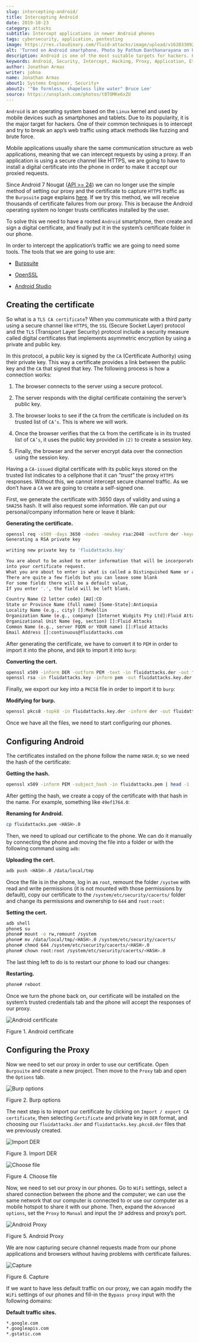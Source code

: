 ```yaml
---
slug: intercepting-android/
title: Intercepting Android
date: 2019-10-23
category: attacks
subtitle: Intercept applications in newer Android phones
tags: cybersecurity, application, pentesting
image: https://res.cloudinary.com/fluid-attacks/image/upload/v1620330925/blog/intercepting-android/cover_d3ec8a.webp
alt: 'Turned on Android smartphone. Photo by Pathum Danthanarayana on Unsplash: https://unsplash.com/photos/t8TOMKe6xZU'
description: Android is one of the most suitable targets for hackers. Here we show how to intercept Android apps' web traffic by installing a self-signed certificate.
keywords: Android, Security, Intercept, Hacking, Proxy, Application, Ethical Hacking, Pentesting
author: Jonathan Armas
writer: johna
name: Jonathan Armas
about1: Systems Engineer, Security+
about2: '"Be formless, shapeless like water" Bruce Lee'
source: https://unsplash.com/photos/t8TOMKe6xZU
---
```


`Android` is an operating system based on the `Linux` kernel and used by
mobile devices such as smartphones and tablets. Due to its popularity,
it is the major target for hackers. One of their common techniques is to
intercept and try to break an app’s web traffic using attack methods
like fuzzing and brute force.

Mobile applications usually share the same communication structure as
web applications, meaning that we can intercept requests by using a
proxy. If an application is using a secure channel like HTTPS, we are
going to have to install a digital certificate into the phone in order
to make it accept our proxied requests.

Since Android 7 Nougat ([API
\>= 24](https://android-developers.googleblog.com/2016/07/changes-to-trusted-certificate.html))
we can no longer use the simple method of setting our proxy and the
certificate to capture `HTTPS` traffic as the `Burpsuite` page explains
[here](https://support.portswigger.net/customer/portal/articles/1841102-installing-burp-s-ca-certificate-in-an-android-device).
If we try this method, we will receive thousands of certificate failures
from our proxy. This is because the Android operating system no longer
trusts certificates installed by the user.

To solve this we need to have a rooted `Android` smartphone, then create
and sign a digital certificate, and finally put it in the system’s
certificate folder in our phone.

In order to intercept the application’s traffic we are going to need
some tools. The tools that we are going to use are:

- [Burpsuite](https://portswigger.net/burp)

- [OpenSSL](https://www.openssl.org/source/)

- [Android Studio](https://developer.android.com/studio)

## Creating the certificate

So what is a `TLS CA certificate`? When you communicate with a third
party using a secure channel like `HTTPS`, the `SSL` (Secure Socket
Layer) protocol and the `TLS` (Transport Layer Security) protocol
include a security measure called digital certificates that implements
asymmetric encryption by using a private and public key.

In this protocol, a public key is signed by the `CA` (Certificate
Authority) using their private key. This way a certificate provides a
link between the public key and the `CA` that signed that key. The
following process is how a connection works:

1. The browser connects to the server using a secure protocol.

2. The server responds with the digital certificate containing the
    server’s public key.

3. The browser looks to see if the `CA` from the certificate is
    included on its trusted list of `CA’s`. This is where we will work.

4. Once the browser verifies that the `CA` from the certificate is in
    its trusted list of `CA’s`, it uses the public key provided in `(2)`
    to create a session key.

5. Finally, the browser and the server encrypt data over the connection
    using the session key.

Having a `CA-issued` digital certificate with its public keys stored on
the trusted list indicates to a cellphone that it can *"trust"* the
proxy `HTTPS` responses. Without this, we cannot intercept secure
channel traffic. As we don’t have a `CA` we are going to create a
self-signed one.

First, we generate the certificate with 3650 days of validity and using
a `SHA256` hash. It will also request some information. We can put our
personal/company information here or leave it blank:

**Generating the certificate.**

``` bash
openssl req -x509 -days 3650 -nodes -newkey rsa:2048 -outform der -keyout fluidattacks.key -out fluidattacks.der -extensions v3_ca
Generating a RSA private key

writing new private key to 'fluidattacks.key'

You are about to be asked to enter information that will be incorporated
into your certificate request.
What you are about to enter is what is called a Distinguished Name or a DN.
There are quite a few fields but you can leave some blank
For some fields there will be a default value,
If you enter '.', the field will be left blank.

Country Name (2 letter code) [AU]:CO
State or Province Name (full name) [Some-State]:Antioquia
Locality Name (e.g., city) []:Medellin
Organization Name (e.g., company) [Internet Widgits Pty Ltd]:Fluid Attacks
Organizational Unit Name (eg, section) []:Fluid Attacks
Common Name (e.g., server FQDN or YOUR name) []:Fluid Attacks
Email Address []:continuous@fluidattacks.com
```

After generating the certificate, we have to convert it to `PEM` in
order to import it into the phone, and `DER` to import it into `burp`:

**Converting the cert.**

``` bash
openssl x509 -inform DER -outform PEM -text -in fluidattacks.der -out fluidattacks.pem
openssl rsa -in fluidattacks.key -inform pem -out fluidattacks.key.der -outform der
```

Finally, we export our key into a `PKCS8` file in order to import it to
`burp`:

**Modifying for burp.**

``` bash
openssl pkcs8 -topk8 -in fluidattacks.key.der -inform der -out fluidattacks.key.pkcs8.der -outform der -nocrypt
```

Once we have all the files, we need to start configuring our phones.

## Configuring Android

The certificates installed on the phone follow the name `HASH.0`; so we
need the hash of the certificate:

**Getting the hash.**

``` bash
openssl x509 -inform PEM -subject_hash -in fluidattacks.pem | head -1
```

After getting the hash, we create a copy of the certificate with that
hash in the name. For example, something like `49ef1764.0`:

**Renaming for Android.**

``` bash
cp fluidattacks.pem <HASH>.0
```

Then, we need to upload our certificate to the phone. We can do it
manually by connecting the phone and moving the file into a folder or
with the following command using `adb`:

**Uploading the cert.**

``` bash
adb push <HASH>.0 /data/local/tmp
```

Once the file is in the phone, log in as `root`, remount the folder
`/system` with read and write permissions (it is not mounted with those
permissions by default), copy our certificate to the
`/system/etc/security/cacerts/` folder and change its permissions and
ownership to `644` and `root:root:`

**Setting the cert.**

``` bash
adb shell
phone$ su
phone# mount -o rw,remount /system
phone# mv /data/local/tmp/<HASH>.0 /system/etc/security/cacerts/
phone# chmod 644 /system/etc/security/cacerts/<HASH>.0
phone# chown root:root /system/etc/security/cacerts/<HASH>.0
```

The last thing left to do is to restart our phone to load our changes:

**Restarting.**

``` bash
phone# reboot
```

Once we turn the phone back on, our certificate will be installed on the
system’s trusted credentials tab and the phone will accept the responses
of our proxy.

<div class="imgblock">

![Android certificate](https://res.cloudinary.com/fluid-attacks/image/upload/v1620330921/blog/intercepting-android/android-cert_q8pnfu.webp)

<div class="title">

Figure 1. Android certificate

</div>

</div>

## Configuring the Proxy

Now we need to set our proxy in order to use our certificate. Open
`Burpsuite` and create a new project. Then move to the `Proxy` tab and
open the `Options` tab.

<div class="imgblock">

![Burp
options](https://res.cloudinary.com/fluid-attacks/image/upload/v1620330924/blog/intercepting-android/burp-options_iwk6fc.webp)

<div class="title">

Figure 2. Burp options

</div>

</div>

The next step is to import our certificate by clicking on `Import /
export CA certificate`, then selecting `Certificate` and private key in
`DER` format, and choosing our `fluidattacks.der` and
`fluidattacks.key.pkcs8.der` files that we previously created.

<div class="imgblock">

![Import
DER](https://res.cloudinary.com/fluid-attacks/image/upload/v1620330924/blog/intercepting-android/import-der_uo3ssz.webp)

<div class="title">

Figure 3. Import DER

</div>

</div>

<div class="imgblock">

![Choose
file](https://res.cloudinary.com/fluid-attacks/image/upload/v1620330922/blog/intercepting-android/cert-file_l1dmwv.webp)

<div class="title">

Figure 4. Choose file

</div>

</div>

Now, we need to set our proxy in our phones. Go to `WiFi` settings,
select a shared connection between the phone and the computer; we can
use the same network that our computer is connected to or use our
computer as a mobile hotspot to share it with our phone. Then, expand
the `Advanced options`, set the `Proxy` to `Manual` and input the `IP`
address and proxy’s port.

<div class="imgblock">

![Android
Proxy](https://res.cloudinary.com/fluid-attacks/image/upload/v1620330924/blog/intercepting-android/android-proxy_horg4w.webp)

<div class="title">

Figure 5. Android Proxy

</div>

</div>

We are now capturing secure channel requests made from our phone
applications and browsers without having problems with certificate
failures.

<div class="imgblock">

![Capture](https://res.cloudinary.com/fluid-attacks/image/upload/v1620330923/blog/intercepting-android/capture_z1upry.webp)

<div class="title">

Figure 6. Capture

</div>

</div>

If we want to have less default traffic on our proxy, we can again
modify the `WiFi` settings of our phones and fill-in the `Bypass proxy`
input with the following domains:

**Default traffic sites.**

``` bash
*.google.com
*.googleapis.com
*.gstatic.com
```
